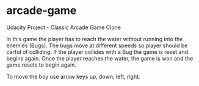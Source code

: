 # arcade-game
Udacity Project - Classic Arcade Game Clone

In this game the player has to reach the water without running into the enemies (Bugs). The bugs move at different speeds so player should be carful of colliding. 
If the player collides with a Bug the game is reset and begins again. Once the player reaches the water, the game is won and the game resets to begin again.

To move the boy use arrow keys up, down, left, right. 
